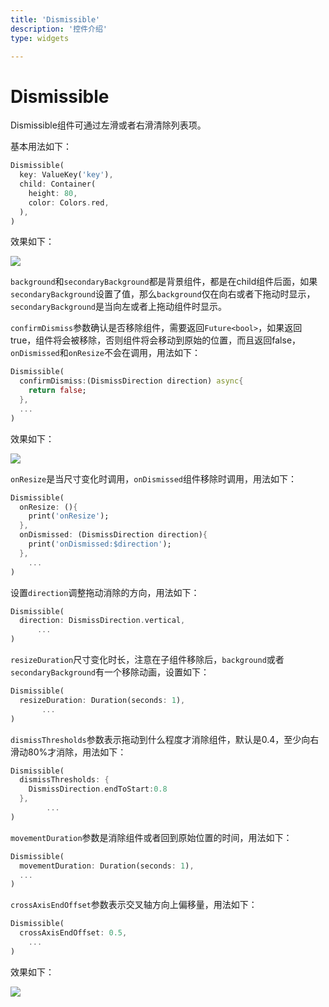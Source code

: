 ```yaml
---
title: 'Dismissible'
description: '控件介绍'
type: widgets

---
```


# Dismissible

Dismissible组件可通过左滑或者右滑清除列表项。



基本用法如下：

```dart
Dismissible(
  key: ValueKey('key'),
  child: Container(
    height: 80,
    color: Colors.red,
  ),
)
```

效果如下：

![](https://img-blog.csdnimg.cn/20200324161915615.gif)

`background`和`secondaryBackground`都是背景组件，都是在child组件后面，如果`secondaryBackground`设置了值，那么`background`仅在向右或者下拖动时显示，`secondaryBackground`是当向左或者上拖动组件时显示。

`confirmDismiss`参数确认是否移除组件，需要返回`Future<bool>`，如果返回true，组件将会被移除，否则组件将会移动到原始的位置，而且返回false，`onDismissed`和`onResize`不会在调用，用法如下：

```dart
Dismissible(
  confirmDismiss:(DismissDirection direction) async{
    return false;
  },
  ...
)
```

效果如下：

![](https://img-blog.csdnimg.cn/20200324161940915.gif)

`onResize`是当尺寸变化时调用，`onDismissed`组件移除时调用，用法如下：

```dart
Dismissible(
  onResize: (){
    print('onResize');
  },
  onDismissed: (DismissDirection direction){
    print('onDismissed:$direction');
  },
    ...
)
```

设置`direction`调整拖动消除的方向，用法如下：

```dart
Dismissible(
  direction: DismissDirection.vertical,
      ...
)
```

`resizeDuration`尺寸变化时长，注意在子组件移除后，`background`或者`secondaryBackground`有一个移除动画，设置如下：

```dart
Dismissible(
  resizeDuration: Duration(seconds: 1),
       ...
)
```

`dismissThresholds`参数表示拖动到什么程度才消除组件，默认是0.4，至少向右滑动80%才消除，用法如下：

```dart
Dismissible(
  dismissThresholds: {
    DismissDirection.endToStart:0.8
  },
        ...
)
```

`movementDuration`参数是消除组件或者回到原始位置的时间，用法如下：

```dart
Dismissible(
  movementDuration: Duration(seconds: 1),
  ...
)
```

`crossAxisEndOffset`参数表示交叉轴方向上偏移量，用法如下：

```dart
Dismissible(
  crossAxisEndOffset: 0.5,
    ...
)
```

效果如下：

![](https://img-blog.csdnimg.cn/20200324162010454.gif)

